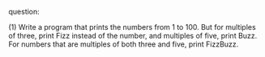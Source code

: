 question:

(1) Write a program that prints the numbers from 1 to 100. 
But for multiples of three, print Fizz instead of the number, 
    and multiples of five, print Buzz. For numbers that are multiples of both
three and five, print FizzBuzz.
